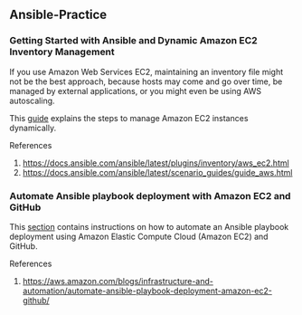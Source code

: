 ## Ansible-Practice

### Getting Started with Ansible and Dynamic Amazon EC2 Inventory Management
If you use Amazon Web Services EC2, maintaining an inventory file might not be the best approach,
because hosts may come and go over time, be managed by external applications, or you might even be using AWS autoscaling. 

This [guide](https://github.com/juliehub/Ansible-Practice/blob/master/ansible_dynamicEC2.md) explains the steps to manage Amazon EC2 instances dynamically.

References
1. https://docs.ansible.com/ansible/latest/plugins/inventory/aws_ec2.html
2. https://docs.ansible.com/ansible/latest/scenario_guides/guide_aws.html

### Automate Ansible playbook deployment with Amazon EC2 and GitHub
This [section](https://github.com/juliehub/Ansible-Practice/blob/master/git_webhook_ansible.md) contains instructions on how to automate an Ansible playbook deployment using Amazon Elastic Compute Cloud (Amazon EC2) and GitHub.

References
1. https://aws.amazon.com/blogs/infrastructure-and-automation/automate-ansible-playbook-deployment-amazon-ec2-github/
